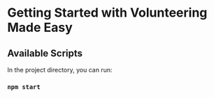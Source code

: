# Getting Started with Volunteering Made Easy
## Available Scripts

In the project directory, you can run:

### `npm start`
